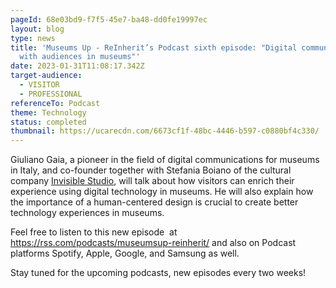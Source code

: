 ```yaml
---
pageId: 68e03bd9-f7f5-45e7-ba48-dd0fe19997ec
layout: blog
type: news
title: 'Museums Up - ReInherit’s Podcast sixth episode: "Digital communication
  with audiences in museums"'
date: 2023-01-31T11:08:17.342Z
target-audience:
  - VISITOR
  - PROFESSIONAL
referenceTo: Podcast
theme: Technology
status: completed
thumbnail: https://ucarecdn.com/6673cf1f-48bc-4446-b597-c0880bf4c330/
---
```

Giuliano Gaia, a pioneer in the field of digital communications for museums in Italy, and co-founder together with Stefania Boiano of the cultural company [Invisible Studio](https://www.invisiblestudio.net/), will talk about how visitors can enrich their experience using digital technology in museums. He will also explain how the importance of a human-centered design is crucial to create better technology experiences in museums.

Feel free to listen to this new episode  at <https://rss.com/podcasts/museumsup-reinherit/> and also on Podcast platforms Spotify, Apple, Google, and Samsung as well.

Stay tuned for the upcoming podcasts, new episodes every two weeks!